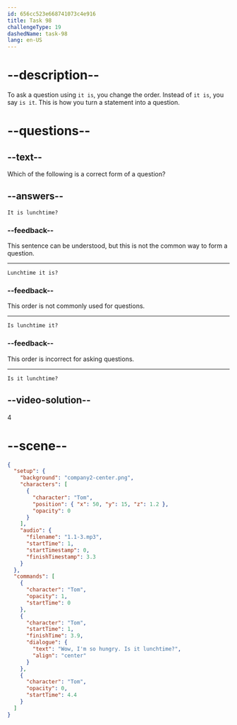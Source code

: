 ```yaml
---
id: 656cc523e668741073c4e916
title: Task 98
challengeType: 19
dashedName: task-98
lang: en-US
---
```


<!--
AUDIO REFERENCE:
Tom: Wow, I'm so hungry. Is it lunchtime?
-->

# --description--

To ask a question using `it is`, you change the order. Instead of `it is`, you say `is it`. This is how you turn a statement into a question.

# --questions--

## --text--

Which of the following is a correct form of a question?

## --answers--

`It is lunchtime?`

### --feedback--

This sentence can be understood, but this is not the common way to form a question.

---

`Lunchtime it is?`

### --feedback--

This order is not commonly used for questions.

---

`Is lunchtime it?`

### --feedback--

This order is incorrect for asking questions.

---

`Is it lunchtime?`

## --video-solution--

4

# --scene--

```json
{
  "setup": {
    "background": "company2-center.png",
    "characters": [
      {
        "character": "Tom",
        "position": { "x": 50, "y": 15, "z": 1.2 },
        "opacity": 0
      }
    ],
    "audio": {
      "filename": "1.1-3.mp3",
      "startTime": 1,
      "startTimestamp": 0,
      "finishTimestamp": 3.3
    }
  },
  "commands": [
    {
      "character": "Tom",
      "opacity": 1,
      "startTime": 0
    },
    {
      "character": "Tom",
      "startTime": 1,
      "finishTime": 3.9,
      "dialogue": {
        "text": "Wow, I'm so hungry. Is it lunchtime?",
        "align": "center"
      }
    },
    {
      "character": "Tom",
      "opacity": 0,
      "startTime": 4.4
    }
  ]
}
```
